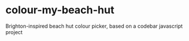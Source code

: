 # colour-my-beach-hut

Brighton-inspired beach hut colour picker, based on a codebar javascript project
